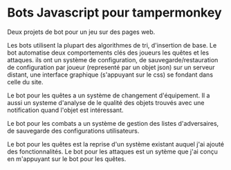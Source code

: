# Bots Javascript pour tampermonkey

Deux projets de bot pour un jeu sur des pages web.

Les bots utilisent la plupart des algorithmes de tri, d'insertion de base.
Le bot automatise deux comportements clés des joueurs les quêtes et les attaques.
ils ont un système de configuration,
                   de sauvegarde/restauration de configuration par joueur (representé par un objet json) sur un serveur distant,
                   une interface graphique (s'appuyant sur le css) se fondant dans celle du site.
                    
Le bot pour les quêtes a un système de changement d'équipement.
Il a aussi un systeme d'analyse de le qualité des objets trouvés avec une notification quand l'objet est intéressant.

Le bot pour les combats a un système de gestion des listes d'adversaires, de sauvegarde des configurations utilisateurs.

Le bot pour les quêtes est la reprise d'un système existant auquel j'ai ajouté des fonctionnalités.
Le bot pour les attaques est un sytème que j'ai conçu en m'appuyant sur le bot pour les quêtes.
                                      
